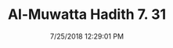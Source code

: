 ---
title        : "Al-Muwatta Hadith 7. 31"
date         : 7/25/2018 12:29:01 PM
draft        : false
type         : "hadith"
layout       : "hadith"
BookCode     : "AMH"
VolumeNumber : "7"
HadithNumber : "31"
categories  :  ["Prayer, Tahajjud - The Two Rakas of Fajr"]
---